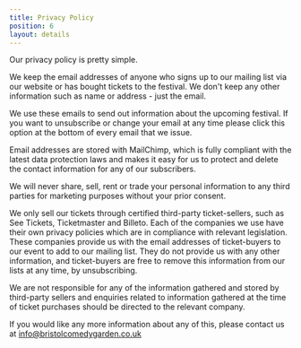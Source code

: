 ```yaml
---
title: Privacy Policy
position: 6
layout: details
---
```


Our privacy policy is pretty simple. 

We keep the email addresses of anyone who signs up to our mailing list via our website or has bought tickets to the festival. We don't keep any other information such as name or address - just the email. 

We use these emails to send out information about the upcoming festival. If you want to unsubscribe or change your email at any time please click this option at the bottom of every email that we issue.

Email addresses are stored with MailChimp, which is fully compliant with the latest data protection laws and makes it easy for us to protect and delete the contact information for any of our subscribers. 

We will never share, sell, rent or trade your personal information to any third parties for marketing purposes without your prior consent.  

We only sell our tickets through certified third-party ticket-sellers, such as See Tickets, Ticketmaster and Billeto. Each of the companies we use have their own privacy policies which are in compliance with relevant legislation. These companies provide us with the email addresses of ticket-buyers to our event to add to our mailing list. They do not provide us with any other information, and ticket-buyers are free to remove this information from our lists at any time, by unsubscribing. 

We are not responsible for any of the information gathered and stored by third-party sellers and enquiries related to information gathered at the time of ticket purchases should be directed to the relevant company. 
 
If you would like any more information about any of this, please contact us at info@bristolcomedygarden.co.uk